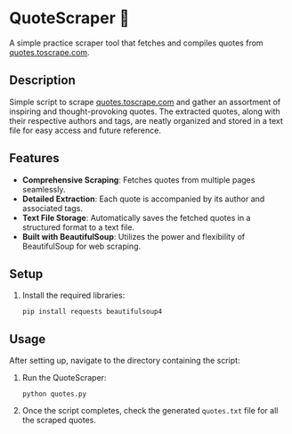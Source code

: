 # QuoteScraper 📜

A simple practice scraper tool that fetches and compiles quotes from [quotes.toscrape.com](http://quotes.toscrape.com/).

## Description

Simple script to scrape [quotes.toscrape.com](http://quotes.toscrape.com/) and gather an assortment of inspiring and thought-provoking quotes. The extracted quotes, along with their respective authors and tags, are neatly organized and stored in a text file for easy access and future reference.

## Features

- **Comprehensive Scraping**: Fetches quotes from multiple pages seamlessly.
- **Detailed Extraction**: Each quote is accompanied by its author and associated tags.
- **Text File Storage**: Automatically saves the fetched quotes in a structured format to a text file.
- **Built with BeautifulSoup**: Utilizes the power and flexibility of BeautifulSoup for web scraping.

## Setup

1. Install the required libraries:

   ```
   pip install requests beautifulsoup4
   ```

## Usage

After setting up, navigate to the directory containing the script:

1. Run the QuoteScraper:

   ```
   python quotes.py
   ```

2. Once the script completes, check the generated `quotes.txt` file for all the scraped quotes.
